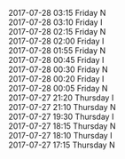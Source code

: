 2017-07-28 03:15 Friday  N  
2017-07-28 03:10 Friday  I  
2017-07-28 02:15 Friday  N  
2017-07-28 02:00 Friday  I  
2017-07-28 01:55 Friday  N  
2017-07-28 00:45 Friday  I  
2017-07-28 00:30 Friday  N  
2017-07-28 00:20 Friday  I  
2017-07-28 00:05 Friday  N  
2017-07-27 21:20 Thursday  I  
2017-07-27 21:10 Thursday  N  
2017-07-27 19:30 Thursday  I  
2017-07-27 18:15 Thursday  N  
2017-07-27 18:10 Thursday  I  
2017-07-27 17:15 Thursday  N  
